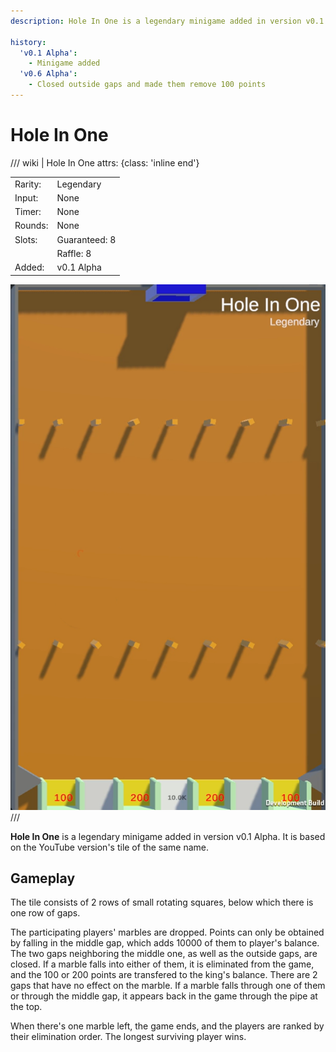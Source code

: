 ```yaml
---
description: Hole In One is a legendary minigame added in version v0.1 Alpha. It is based on the YouTube version of the same name.

history:
  'v0.1 Alpha':
    - Minigame added
  'v0.6 Alpha':
    - Closed outside gaps and made them remove 100 points
---
```


# Hole In One

/// wiki | Hole In One
    attrs: {class: 'inline end'}

|         |               |
|---------|---------------|
| Rarity: | Legendary     |
| Input:  | None          |
| Timer:  | None          |
| Rounds: | None          |
| Slots:  | Guaranteed: 8 |
|         | Raffle: 8     |
| Added:  | v0.1 Alpha    |

![hole-in-one](../../assets/images/minigames/twitch/hole-in-one.png)
///

**Hole In One** is a legendary minigame added in version v0.1 Alpha. It is based on the YouTube version's tile of the same name.

## Gameplay

The tile consists of 2 rows of small rotating squares, below which there is one row of gaps.

The participating players' marbles are dropped. Points can only be obtained by falling in the middle gap, which adds 10000 of them to player's balance. The two gaps neighboring the middle one, as well as the outside gaps, are closed. If a marble falls into either of them, it is eliminated from the game, and the 100 or 200 points are transfered to the king's balance. There are 2 gaps that have no effect on the marble. If a marble falls through one of them or through the middle gap, it appears back in the game through the pipe at the top.

When there's one marble left, the game ends, and the players are ranked by their elimination order. The longest surviving player wins.